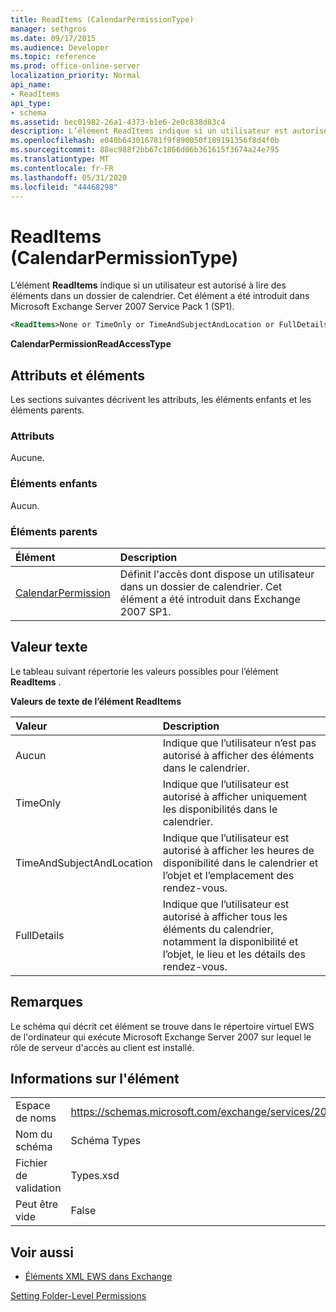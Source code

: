 ```yaml
---
title: ReadItems (CalendarPermissionType)
manager: sethgros
ms.date: 09/17/2015
ms.audience: Developer
ms.topic: reference
ms.prod: office-online-server
localization_priority: Normal
api_name:
- ReadItems
api_type:
- schema
ms.assetid: bec01982-26a1-4373-b1e6-2e0c838d83c4
description: L’élément ReadItems indique si un utilisateur est autorisé à lire des éléments dans un dossier de calendrier. Cet élément a été introduit dans Microsoft Exchange Server 2007 Service Pack 1 (SP1).
ms.openlocfilehash: e040b643016781f9f890050f189191356f8d4f0b
ms.sourcegitcommit: 88ec988f2bb67c1866d06b361615f3674a24e795
ms.translationtype: MT
ms.contentlocale: fr-FR
ms.lasthandoff: 05/31/2020
ms.locfileid: "44468298"
---
```

# <a name="readitems-calendarpermissiontype"></a>ReadItems (CalendarPermissionType)

L’élément **ReadItems** indique si un utilisateur est autorisé à lire des éléments dans un dossier de calendrier. Cet élément a été introduit dans Microsoft Exchange Server 2007 Service Pack 1 (SP1). 
  
```xml
<ReadItems>None or TimeOnly or TimeAndSubjectAndLocation or FullDetails</ReadItems>
```

 **CalendarPermissionReadAccessType**
## <a name="attributes-and-elements"></a>Attributs et éléments

Les sections suivantes décrivent les attributs, les éléments enfants et les éléments parents.
  
### <a name="attributes"></a>Attributs

Aucune.
  
### <a name="child-elements"></a>Éléments enfants

Aucun.
  
### <a name="parent-elements"></a>Éléments parents

|**Élément**|**Description**|
|:-----|:-----|
|[CalendarPermission](calendarpermission.md) <br/> |Définit l'accès dont dispose un utilisateur dans un dossier de calendrier. Cet élément a été introduit dans Exchange 2007 SP1.  <br/> |
   
## <a name="text-value"></a>Valeur texte

Le tableau suivant répertorie les valeurs possibles pour l’élément **ReadItems** . 
  
**Valeurs de texte de l’élément ReadItems**

|**Valeur**|**Description**|
|:-----|:-----|
|Aucun  <br/> |Indique que l’utilisateur n’est pas autorisé à afficher des éléments dans le calendrier.  <br/> |
|TimeOnly  <br/> |Indique que l’utilisateur est autorisé à afficher uniquement les disponibilités dans le calendrier.  <br/> |
|TimeAndSubjectAndLocation  <br/> |Indique que l’utilisateur est autorisé à afficher les heures de disponibilité dans le calendrier et l’objet et l’emplacement des rendez-vous.  <br/> |
|FullDetails  <br/> |Indique que l’utilisateur est autorisé à afficher tous les éléments du calendrier, notamment la disponibilité et l’objet, le lieu et les détails des rendez-vous.  <br/> |
   
## <a name="remarks"></a>Remarques

Le schéma qui décrit cet élément se trouve dans le répertoire virtuel EWS de l'ordinateur qui exécute Microsoft Exchange Server 2007 sur lequel le rôle de serveur d'accès au client est installé.
  
## <a name="element-information"></a>Informations sur l'élément

|||
|:-----|:-----|
|Espace de noms  <br/> |https://schemas.microsoft.com/exchange/services/2006/types  <br/> |
|Nom du schéma  <br/> |Schéma Types  <br/> |
|Fichier de validation  <br/> |Types.xsd  <br/> |
|Peut être vide  <br/> |False  <br/> |
   
## <a name="see-also"></a>Voir aussi



- [Éléments XML EWS dans Exchange](ews-xml-elements-in-exchange.md)


[Setting Folder-Level Permissions](https://msdn.microsoft.com/library/c7530e86-5112-401c-b10a-9c054ae59f07%28Office.15%29.aspx)

